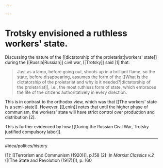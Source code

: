 ```yaml
---

---
```

# Trotsky envisioned a ruthless workers' state. 
Discussing the nature of the [[dictatorship of the proletariat|workers' state]] during the [[Russia|Russian]] civil war, [[Trotsky]] said [1] that: 

> Just as a lamp, before going out, shoots up in a brilliant flame, so the state, before disappearing, assumes the form of the [[What is the dictatorship of the proletariat and why is it needed?|dictatorship of the proletariat]], i.e., the most ruthless form of state, which embraces the life of the citizens authoritatively in every direction. 

This is in contrast to the orthodox view, which was that [[The workers' state is a semi-state]]. However, [[Lenin]] notes that until the higher phase of communism, the workers' state will have strict control over production and distribution [2]. 

This is further evidenced by how [[During the Russian Civil War, Trotsky justified compulsory labor]]. 

---
#idea/politics/history 

[1]: [[Terrorism and Communism (1920)]], p.158
[2]: In *Marxist Classics v.2* ([[The State and Revolution (1917)]]), p. 160